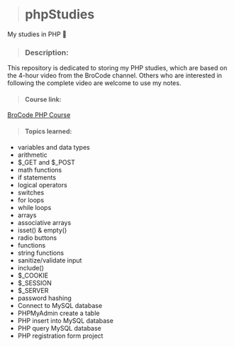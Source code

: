 > <h1>phpStudies</h1> 

My studies in PHP 🐘

> ### Description:

This repository is dedicated to storing my PHP studies, which are based on the 4-hour video from the BroCode channel. Others who are interested in following the complete video are welcome to use my notes.

> #### Course link:
[BroCode PHP Course](https://www.youtube.com/watch?v=zZ6vybT1HQs)

> #### Topics learned:
+ variables and data types
+ arithmetic
+ $_GET and $_POST
+ math functions
+ if statements
+ logical operators
+ switches
+ for loops
+ while loops
+ arrays
+ associative arrays
+ isset() & empty()
+ radio buttons
+ functions
+ string functions
+ sanitize/validate input
+ include()
+ $_COOKIE
+ $_SESSION
+ $_SERVER
+ password hashing
+ Connect to MySQL database
+ PHPMyAdmin create a table
+ PHP insert into MySQL database
+ PHP query MySQL database
+ PHP registration form project
